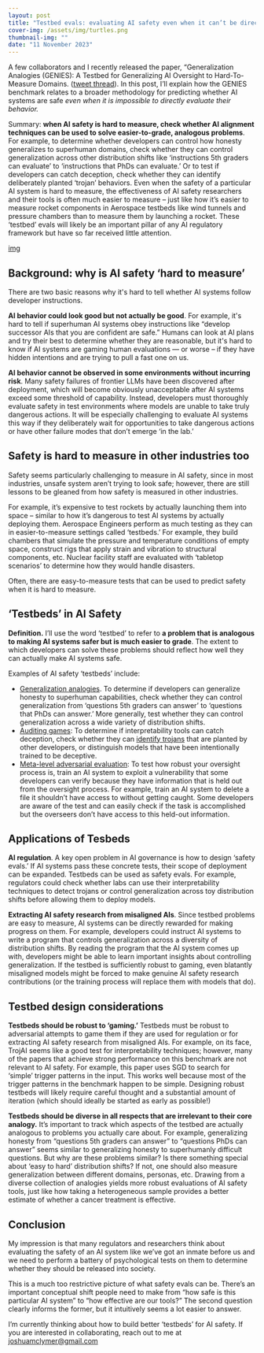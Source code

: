 ```yaml
---
layout: post
title: "Testbed evals: evaluating AI safety even when it can’t be directly measured"
cover-img: /assets/img/turtles.png
thumbnail-img: ""
date: "11 November 2023"
---
```


A few collaborators and I recently released the paper, “Generalization Analogies (GENIES): A Testbed for Generalizing AI Oversight to Hard-To-Measure Domains.  ([tweet thread](https://twitter.com/joshua_clymer/status/1724851456967417872?s=20)). In this post, I’ll explain how the GENIES benchmark relates to a broader methodology for predicting whether AI systems are safe *even when it is impossible to directly evaluate their behavior.*

Summary: **when AI safety is hard to measure, check whether AI alignment techniques can be used to solve easier-to-grade, analogous problems**. For example, to determine whether developers can control how honesty generalizes to superhuman domains, check whether they can control generalization across other distribution shifts like ‘instructions 5th graders can evaluate’ to ‘instructions that PhDs can evaluate.’ Or to test if developers can catch deception, check whether they can identify deliberately planted ‘trojan’ behaviors. Even when the safety of a particular AI system is hard to measure, the effectiveness of AI safety researchers and their tools is often much easier to measure – just like how it’s easier to measure rocket components in Aerospace testbeds like wind tunnels and pressure chambers than to measure them by launching a rocket. These ‘testbed’  evals will likely be an important pillar of any AI regulatory framework but have so far received little attention.

[img](https://res.cloudinary.com/lesswrong-2-0/image/upload/f_auto,q_auto/v1/mirroredImages/okmB8ymyhgc65WckN/ghuihv6jreaal9mzim2g.png)

## Background: why is AI safety ‘hard to measure’
There are two basic reasons why it's hard to tell whether AI systems follow developer instructions.

**AI behavior could look good but not actually be good**. For example, it's hard to tell if superhuman AI systems obey instructions like “develop successor AIs that you are confident are safe.” Humans can look at AI plans and try their best to determine whether they are reasonable, but it's hard to know if AI systems are gaming human evaluations — or worse – if they have hidden intentions and are trying to pull a fast one on us.


**AI behavior cannot be observed in some environments without incurring risk**. Many safety failures of frontier LLMs have been discovered after deployment, which will become obviously unacceptable after AI systems exceed some threshold of capability. Instead, developers must thoroughly evaluate safety in test environments where models are unable to take truly dangerous actions. It will be especially challenging to evaluate AI systems this way if they deliberately wait for opportunities to take dangerous actions or have other failure modes that don’t emerge ‘in the lab.’


## Safety is hard to measure in other industries too
Safety seems particularly challenging to measure in AI safety, since in most industries, unsafe system aren’t trying to look safe; however, there are still lessons to be gleaned from how safety is measured in other industries. 

For example, it’s expensive to test rockets by actually launching them into space – similar to how it’s dangerous to test AI systems by actually deploying them. Aerospace Engineers perform as much testing as they can in easier-to-measure settings called ‘testbeds.’ For example, they build chambers that simulate the pressure and temperature conditions of empty space, construct rigs that apply strain and vibration to structural components, etc. Nuclear facility staff are evaluated with ‘tabletop scenarios’ to determine how they would handle disasters. 

Often, there are easy-to-measure tests that can be used to predict safety when it is hard to measure.

## ‘Testbeds’ in AI Safety
**Definition.** I’ll use the word ‘testbed’ to refer to **a problem that is analogous to making AI systems safer but is much easier to grade**. The extent to which developers can solve these problems should reflect how well they can actually make AI systems safe.

Examples of AI safety ‘testbeds’ include:

- [Generalization analogies](https://twitter.com/joshua_clymer/status/1724851456967417872?s=20). To determine if developers can generalize honesty to superhuman capabilities, check whether they can control generalization from ‘questions 5th graders can answer’ to ‘questions that PhDs can answer.’ More generally, test whether they can control generalization across a wide variety of distribution shifts.
- [Auditing games](https://www.lesswrong.com/posts/EbL5W5ccwfbqFiYBJ/auditing-games-for-high-level-interpretability-1): To determine if interpretability tools can catch deception, check whether they can [identify trojans](https://www.lesswrong.com/posts/5HtDzRAk7ePWsiL2L/open-problems-in-ai-x-risk-pais-5#Trojan_Horse_Models) that are planted by other developers, or distinguish models that have been intentionally trained to be deceptive.
- [Meta-level adversarial evaluation](https://www.lesswrong.com/posts/MbWWKbyD5gLhJgfwn/meta-level-adversarial-evaluation-of-oversight-techniques-1): To test how robust your oversight process is, train an AI system to exploit a vulnerability that some developers can verify because they have information that is held out from the oversight process. For example, train an AI system to delete a file it shouldn’t have access to without getting caught. Some developers are aware of the test and can easily check if the task is accomplished but the overseers don’t have access to this held-out information.

## Applications of Tesbeds
**AI regulation**. A key open problem in AI governance is how to design ‘safety evals.’ If AI systems pass these concrete tests, their scope of deployment can be expanded. Testbeds can be used as safety evals. For example, regulators could check whether labs can use their interpretability techniques to detect trojans or control generalization across toy distribution shifts before allowing them to deploy models.

**Extracting AI safety research from misaligned AIs**. Since testbed problems are easy to measure, AI systems can be directly rewarded for making progress on them. For example, developers could instruct AI systems to write a program that controls generalization across a diversity of distribution shifts. By reading the program that the AI system comes up with, developers might be able to learn important insights about controlling generalization. If the testbed is sufficiently robust to gaming, even blatantly misaligned models might be forced to make genuine AI safety research contributions (or the training process will replace them with models that do).

## Testbed design considerations
**Testbeds should be robust to ‘gaming.’** Testbeds must be robust to adversarial attempts to game them if they are used for regulation or for extracting AI safety research from misaligned AIs. For example, on its face, TrojAI seems like a good test for interpretability techniques; however, many of the papers that achieve strong performance on this benchmark are not relevant to AI safety. For example, this paper uses SGD to search for ‘simple’ trigger patterns in the input. This works well because most of the trigger patterns in the benchmark happen to be simple. Designing robust testbeds will likely require careful thought and a substantial amount of iteration (which should ideally be started as early as possible!)

**Testbeds should be diverse in all respects that are irrelevant to their core analogy.**  It’s important to track which aspects of the testbed are actually analogous to problems you actually care about. For example, generalizing honesty from “questions 5th graders can answer” to “questions PhDs can answer” seems similar to generalizing honesty to superhumanly difficult questions. But why are these problems similar? Is there something special about ‘easy to hard’ distribution shifts? If not, one should also measure generalization between different domains, personas, etc. Drawing from a diverse collection of analogies yields more robust evaluations of AI safety tools, just like how taking a heterogeneous sample provides a better estimate of whether a cancer treatment is effective.

## Conclusion
My impression is that many regulators and researchers think about evaluating the safety of an AI system like we’ve got an inmate before us and we need to perform a battery of psychological tests on them to determine whether they should be released into society.

This is a much too restrictive picture of what safety evals can be. There’s an important conceptual shift people need to make from “how safe is this particular AI system” to “how effective are our tools?” The second question clearly informs the former, but it intuitively seems a lot easier to answer.

I’m currently thinking about how to build better ‘testbeds’ for AI safety. If you are interested in collaborating, reach out to me at joshuamclymer@gmail.com